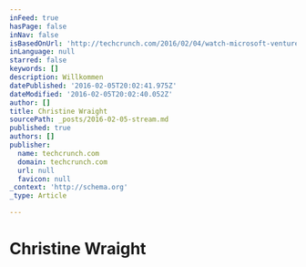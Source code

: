 ```yaml
---
inFeed: true
hasPage: false
inNav: false
isBasedOnUrl: 'http://techcrunch.com/2016/02/04/watch-microsoft-ventures-tel-aviv-accelerator-right-here/'
inLanguage: null
starred: false
keywords: []
description: Willkommen
datePublished: '2016-02-05T20:02:41.975Z'
dateModified: '2016-02-05T20:02:40.052Z'
author: []
title: Christine Wraight
sourcePath: _posts/2016-02-05-stream.md
published: true
authors: []
publisher:
  name: techcrunch.com
  domain: techcrunch.com
  url: null
  favicon: null
_context: 'http://schema.org'
_type: Article

---
```

# Christine Wraight